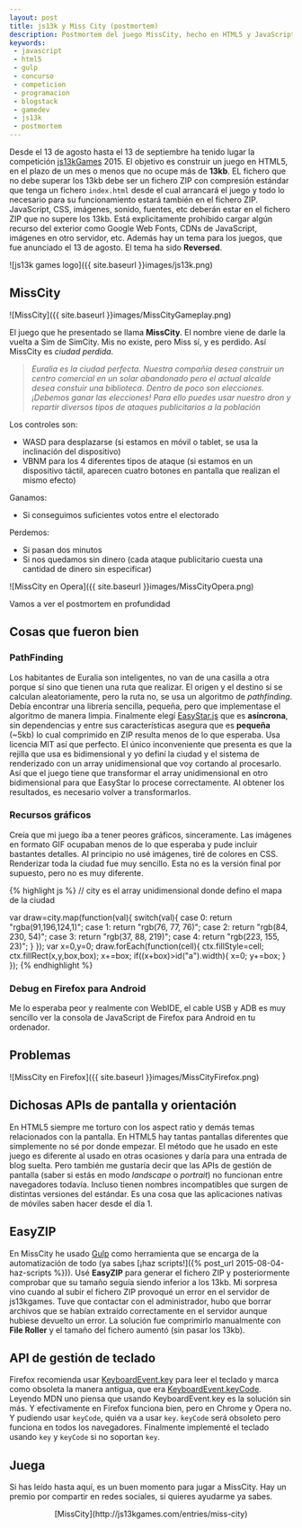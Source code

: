 ```yaml
---
layout: post
title: js13k y Miss City (postmortem)
description: Postmortem del juego MissCity, hecho en HTML5 y JavaScript para js13kgames.com
keywords:
 - javascript
 - html5
 - gulp
 - concurso
 - competicion
 - programacion
 - blogstack
 - gamedev
 - js13k
 - postmortem
---
```


Desde el 13 de agosto hasta el 13 de septiembre ha tenido lugar la competición [js13kGames](http://js13kgames.com) 2015. El objetivo es construir un juego en HTML5, en el plazo de un mes o menos que no ocupe más de __13kb__. EL fichero que no debe superar los 13kb debe ser un fichero ZIP con compresión estándar que tenga un fichero `index.html` desde el cual arrancará el juego y todo lo necesario para su funcionamiento estará también en el fichero ZIP. JavaScript, CSS, imágenes, sonido, fuentes, etc deberán estar en el fichero ZIP que no supere los 13kb. Está explicitamente prohibido cargar algún recurso del exterior como Google Web Fonts, CDNs de JavaScript, imágenes en otro servidor, etc. Además hay un tema para los juegos, que fue anunciado el 13 de agosto. El tema ha sido __Reversed__.

![js13k games logo]({{ site.baseurl }}images/js13k.png)

## MissCity

![MissCity]({{ site.baseurl }}images/MissCityGameplay.png)

El juego que he presentado se llama __MissCity__. El nombre viene de darle la vuelta a Sim de SimCity. Mis no existe, pero Miss sí, y es perdido. Así MissCity es _ciudad perdida_.

> _Euralia es la ciudad perfecta. Nuestra compañía desea construir un centro comercial en un solar abandonado pero el actual alcalde desea constuir una biblioteca. Dentro de poco son elecciones. ¡Debemos ganar las elecciones! Para ello puedes usar nuestro dron y repartir diversos tipos de ataques publicitarios a la población_

Los controles son:

* WASD para desplazarse (si estamos en móvil o tablet, se usa la inclinación del dispositivo)
* VBNM para los 4 diferentes tipos de ataque (si estamos en un dispositivo táctil, aparecen cuatro botones en pantalla que realizan el mismo efecto)

Ganamos:

* Si conseguimos suficientes votos entre el electorado

Perdemos:

* Si pasan dos minutos
* Si nos quedamos sin dinero (cada ataque publicitario cuesta una cantidad de dinero sin especificar)

![MissCity en Opera]({{ site.baseurl }}images/MissCityOpera.png)

Vamos a ver el postmortem en profundidad

## Cosas que fueron bien

### PathFinding

Los habitantes de Euralia son inteligentes, no van de una casilla a otra porque sí sino que tienen una ruta que realizar. El origen y el destino sí se calculan aleatoriamente, pero la ruta no, se usa un algoritmo de _pathfinding_. Debía encontrar una librería sencilla, pequeña, pero que implementase el algoritmo de manera limpia. Finalmente elegí [EasyStar.js](http://easystarjs.com) que es __asíncrona__, sin dependencias y entre sus características asegura que es __pequeña__ (~5kb) lo cual comprimido en ZIP resulta menos de lo que esperaba. Usa licencia MIT así que perfecto. El único inconveniente que presenta es que la rejilla que usa es bidimensional y yo definí la ciudad y el sistema de renderizado con un array unidimensional que voy cortando al procesarlo. Así que el juego tiene que transformar el array unidimensional en otro bidimensional para que EasyStar lo procese correctamente. Al obtener los resultados, es necesario volver a transformarlos.

### Recursos gráficos

Creía que mi juego iba a tener peores gráficos, sinceramente. Las imágenes en formato GIF ocupaban menos de lo que esperaba y pude incluir bastantes detalles. Al principio no usé imágenes, tiré de colores en CSS. Renderizar toda la ciudad fue muy sencillo. Esta no es la versión final por supuesto, pero no es muy diferente.

{% highlight js %}
// city es el array unidimensional donde defino el mapa de la ciudad

var draw=city.map(function(val){
    switch(val){
      case 0: return "rgba(91,196,124,1)";
      case 1: return "rgb(76, 77, 76)";
      case 2: return "rgb(84, 230, 54)";
      case 3: return "rgb(37, 88, 219)";
      case 4: return "rgb(223, 155, 23)";
    }
  });
  var x=0,y=0;
  draw.forEach(function(cell){
	ctx.fillStyle=cell;
	ctx.fillRect(x,y,box,box);
	x+=box;
	if((x+box)>id("a").width){
	  x=0;
	  y+=box;
	}
  });
{% endhighlight %}

### Debug en Firefox para Android

Me lo esperaba peor y realmente con WebIDE, el cable USB y ADB es muy sencillo ver la consola de JavaScript de Firefox para Android en tu ordenador.

## Problemas

![MissCity en Firefox]({{ site.baseurl }}images/MissCityFirefox.png)

## Dichosas APIs de pantalla y orientación

En HTML5 siempre me torturo con los aspect ratio y demás temas relacionados con la pantalla. En HTML5 hay tantas pantallas diferentes que simplemente no sé por donde empezar. El método que he usado en este juego es diferente al usado en otras ocasiones y daría para una entrada de blog suelta. Pero también me gustaría decir que las APIs de gestión de pantalla (saber si estás en modo _landscape_ o _portrait_) no funcionan entre navegadores todavía. Incluso tienen nombres incompatibles que surgen de distintas versiones del estándar. Es una cosa que las aplicaciones nativas de móviles saben hacer desde el día 1.

## EasyZIP

En MissCity he usado [Gulp](http://gulpjs.com) como herramienta que se encarga de la automatización de todo (ya sabes [¡haz scripts!]({% post_url 2015-08-04-haz-scripts %})). Usé __EasyZIP__ para generar el fichero ZIP y posteriormente comprobar que su tamaño seguía siendo inferior a los 13kb. Mi sorpresa vino cuando al subir el fichero ZIP provoqué un error en el servidor de js13kgames. Tuve que contactar con el administrador, hubo que borrar archivos que se habían extraído correctamente en el servidor aunque hubiese devuelto un error. La solución fue comprimirlo manualmente con __File Roller__ y el tamaño del fichero aumentó (sin pasar los 13kb).

## API de gestión de teclado

Firefox recomienda usar [KeyboardEvent.key](https://developer.mozilla.org/en-US/docs/Web/API/KeyboardEvent/key) para leer el teclado y marca como obsoleta la manera antigua, que era [KeyboardEvent.keyCode](https://developer.mozilla.org/en-US/docs/Web/API/KeyboardEvent/keyCode). Leyendo MDN uno piensa que usando KeyboardEvent.key es la solución sin más. Y efectivamente en Firefox funciona bien, pero en Chrome y Opera no. Y pudiendo usar `keyCode`, quién va a usar `key`. `keyCode` será obsoleto pero funciona en todos los navegadores. Finalmente implementé el teclado usando `key` y `keyCode` si no soportan `key`.

## Juega

Si has leído hasta aquí, es un buen momento para jugar a MissCity. Hay un premio por compartir en redes sociales, si quieres ayudarme ya sabes.

<div style="text-align: center;">
[MissCity](http://js13kgames.com/entries/miss-city)
</div>